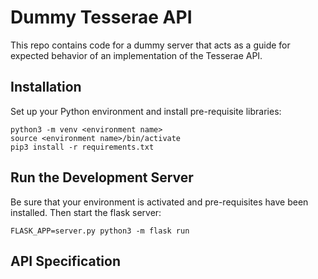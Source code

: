 # Dummy Tesserae API

This repo contains code for a dummy server that acts as a guide for expected behavior of an implementation of the Tesserae API.

## Installation

Set up your Python environment and install pre-requisite libraries:
```
python3 -m venv <environment name>
source <environment name>/bin/activate
pip3 install -r requirements.txt
```

## Run the Development Server

Be sure that your environment is activated and pre-requisites have been installed.  Then start the flask server:
```
FLASK_APP=server.py python3 -m flask run
```

## API Specification

<under construction>
